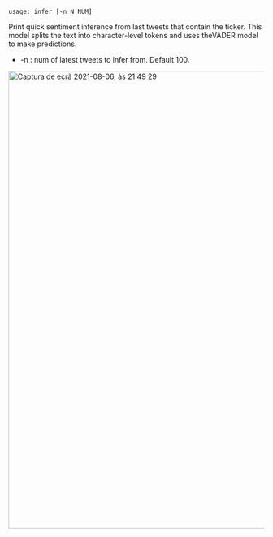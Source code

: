 ```
usage: infer [-n N_NUM]
```
Print quick sentiment inference from last tweets that contain the ticker. This model splits the text into character-level tokens and uses theVADER model to make predictions.
  * -n : num of latest tweets to infer from. Default 100.

<img width="901" alt="Captura de ecrã 2021-08-06, às 21 49 29" src="https://user-images.githubusercontent.com/25267873/128569570-7bec34ee-e024-4add-ab94-29df23af04ca.png">
